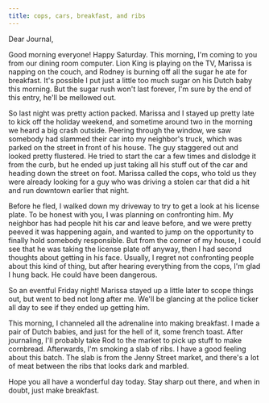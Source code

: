 ```yaml
---
title: cops, cars, breakfast, and ribs
---
```


Dear Journal,

Good morning everyone! Happy Saturday. This morning, I'm coming to you
from our dining room computer. Lion King is playing on the TV, Marissa
is napping on the couch, and Rodney is burning off all the sugar he ate
for breakfast. It's possible I put just a little too much sugar on his
Dutch baby this morning. But the sugar rush won't last forever, I'm sure
by the end of this entry, he'll be mellowed out.

So last night was pretty action packed. Marissa and I stayed up pretty
late to kick off the holiday weekend, and sometime around two in the
morning we heard a big crash outside. Peering through the window, we saw
somebody had slammed their car into my neighbor's truck, which was
parked on the street in front of his house. The guy staggered out and
looked pretty flustered. He tried to start the car a few times and
dislodge it from the curb, but he ended up just taking all his stuff out
of the car and heading down the street on foot. Marissa called the cops,
who told us they were already looking for a guy who was driving a stolen
car that did a hit and run downtown earlier that night.

Before he fled, I walked down my driveway to try to get a look at his
license plate. To be honest with you, I was planning on confronting him.
My neighbor has had people hit his car and leave before, and we were
pretty peeved it was happening again, and wanted to jump on the
opportunity to finally hold somebody responsible. But from the corner of
my house, I could see that he was taking the license plate off anyway,
then I had second thoughts about getting in his face. Usually, I regret
not confronting people about this kind of thing, but after hearing
everything from the cops, I'm glad I hung back. He could have been
dangerous.

So an eventful Friday night! Marissa stayed up a little later to scope
things out, but went to bed not long after me. We'll be glancing at the
police ticker all day to see if they ended up getting him.

This morning, I channeled all the adrenaline into making breakfast. I
made a pair of Dutch babies, and just for the hell of it, some french
toast. After journaling, I'll probably take Rod to the market to pick up
stuff to make cornbread. Afterwards, I'm smoking a slab of ribs. I have
a good feeling about this batch. The slab is from the Jenny Street
market, and there's a lot of meat between the ribs that looks dark and
marbled.

Hope you all have a wonderful day today. Stay sharp out there, and when
in doubt, just make breakfast.

